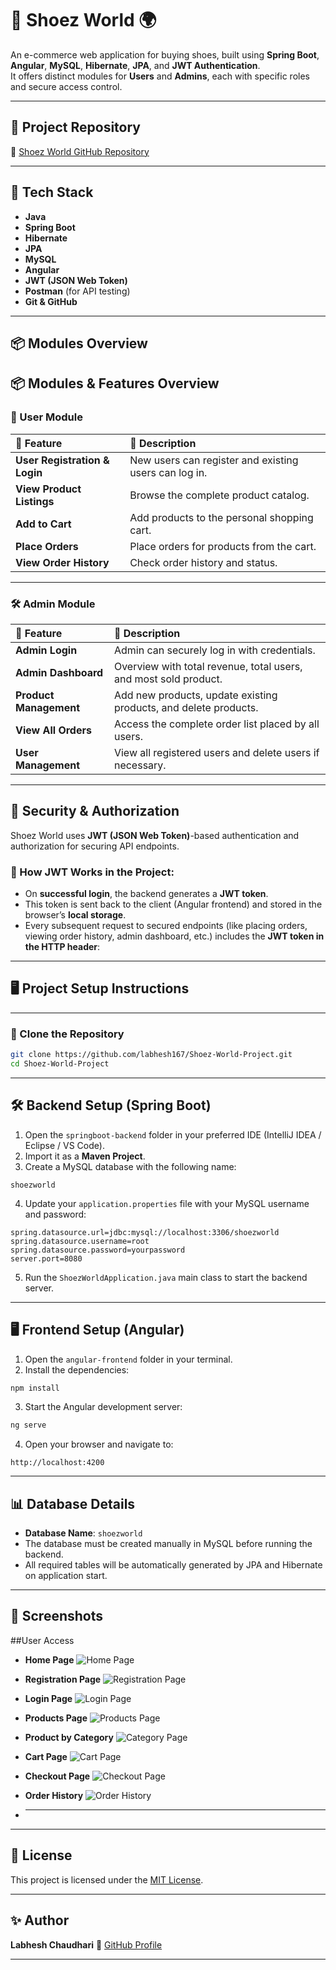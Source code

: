 # 👟 Shoez World 🌍

An e-commerce web application for buying shoes, built using **Spring Boot**, **Angular**, **MySQL**, **Hibernate**, **JPA**, and **JWT Authentication**.  
It offers distinct modules for **Users** and **Admins**, each with specific roles and secure access control.

---

## 📌 Project Repository

🔗 [Shoez World GitHub Repository](https://github.com/labhesh167/Shoez-World-Project.git)

---

## 🚀 Tech Stack

- **Java**
- **Spring Boot**
- **Hibernate**
- **JPA**
- **MySQL**
- **Angular**
- **JWT (JSON Web Token)**
- **Postman** (for API testing)
- **Git & GitHub**

---

## 📦 Modules Overview

## 📦 Modules & Features Overview

### 🛒 User Module

| 📌 Feature         | 📖 Description |
|:------------------|:------------------------------|
| **User Registration & Login** | New users can register and existing users can log in. |
| **View Product Listings** | Browse the complete product catalog. |
| **Add to Cart** | Add products to the personal shopping cart. |
| **Place Orders** | Place orders for products from the cart. |
| **View Order History** | Check order history and status. |

---

### 🛠️ Admin Module

| 📌 Feature         | 📖 Description |
|:------------------|:------------------------------|
| **Admin Login** | Admin can securely log in with credentials. |
| **Admin Dashboard** | Overview with total revenue, total users, and most sold product. |
| **Product Management** | Add new products, update existing products, and delete products. |
| **View All Orders** | Access the complete order list placed by all users. |
| **User Management** | View all registered users and delete users if necessary. |

---

## 🔐 Security & Authorization

Shoez World uses **JWT (JSON Web Token)**-based authentication and authorization for securing API endpoints.

### 🔑 How JWT Works in the Project:
- On **successful login**, the backend generates a **JWT token**.
- This token is sent back to the client (Angular frontend) and stored in the browser’s **local storage**.
- Every subsequent request to secured endpoints (like placing orders, viewing order history, admin dashboard, etc.) includes the **JWT token in the HTTP header**:

---


## 🖥️ Project Setup Instructions

---

### 📑 Clone the Repository

```bash
git clone https://github.com/labhesh167/Shoez-World-Project.git
cd Shoez-World-Project
````

---

## 🛠️ Backend Setup (Spring Boot)

1. Open the `springboot-backend` folder in your preferred IDE (IntelliJ IDEA / Eclipse / VS Code).
2. Import it as a **Maven Project**.
3. Create a MySQL database with the following name:

```
shoezworld
```

4. Update your `application.properties` file with your MySQL username and password:

```properties
spring.datasource.url=jdbc:mysql://localhost:3306/shoezworld
spring.datasource.username=root
spring.datasource.password=yourpassword
server.port=8080
```

5. Run the `ShoezWorldApplication.java` main class to start the backend server.

---

## 🖥️ Frontend Setup (Angular)

1. Open the `angular-frontend` folder in your terminal.
2. Install the dependencies:

```bash
npm install
```

3. Start the Angular development server:

```bash
ng serve
```

4. Open your browser and navigate to:

```
http://localhost:4200
```

---

## 📊 Database Details

* **Database Name**: `shoezworld`
* The database must be created manually in MySQL before running the backend.
* All required tables will be automatically generated by JPA and Hibernate on application start.

---

## 📸 Screenshots
   ##User Access
- **Home Page**
  ![Home Page](https://github.com/labhesh167/Shoez-World-Project/blob/master/Project%20Screenshots/Home%20Page.png)
  
- **Registration Page**
  ![Registration Page](https://github.com/labhesh167/Shoez-World-Project/blob/master/Project%20Screenshots/Registration%20page.png)

- **Login Page**
  ![Login Page](https://github.com/labhesh167/Shoez-World-Project/blob/master/Project%20Screenshots/Login%20page.png)

- **Products Page**
  ![Products Page](https://github.com/labhesh167/Shoez-World-Project/blob/master/Project%20Screenshots/Product%20Page.png)

- **Product by Category**
  ![Category Page](https://github.com/labhesh167/Shoez-World-Project/blob/master/Project%20Screenshots/Category%20Page.png)

- **Cart Page**
  ![Cart Page](https://github.com/labhesh167/Shoez-World-Project/blob/master/Project%20Screenshots/Cart%20Page.png)

- **Checkout Page**
  ![Checkout Page](https://github.com/labhesh167/Shoez-World-Project/blob/master/Project%20Screenshots/Checkout%20Page.png)

- **Order History**
  ![Order History](https://github.com/labhesh167/Shoez-World-Project/blob/master/Project%20Screenshots/Orders-History.png)

- ****
---

## 📜 License

This project is licensed under the [MIT License](LICENSE).

---

## ✨ Author

**Labhesh Chaudhari**
🔗 [GitHub Profile](https://github.com/labhesh167)

---

